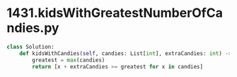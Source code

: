 # 1431.kidsWithGreatestNumberOfCandies.py
```python
class Solution:
    def kidsWithCandies(self, candies: List[int], extraCandies: int) -> List[bool]:
        greatest = max(candies)
        return [x + extraCandies >= greatest for x in candies]

```
